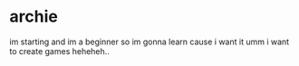 # archie
im starting and im a beginner so im gonna learn cause i want it umm i want to create games heheheh..
